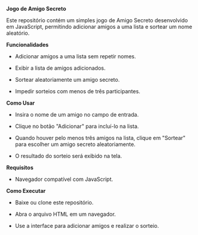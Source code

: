 **Jogo de Amigo Secreto**

Este repositório contém um simples jogo de Amigo Secreto desenvolvido em JavaScript, permitindo adicionar amigos a uma lista e sortear um nome aleatório.

**Funcionalidades**

- Adicionar amigos a uma lista sem repetir nomes.

- Exibir a lista de amigos adicionados.

- Sortear aleatoriamente um amigo secreto.

- Impedir sorteios com menos de três participantes.

**Como Usar**

- Insira o nome de um amigo no campo de entrada.

- Clique no botão "Adicionar" para incluí-lo na lista.

- Quando houver pelo menos três amigos na lista, clique em "Sortear" para escolher um amigo secreto aleatoriamente.

- O resultado do sorteio será exibido na tela.

**Requisitos**

- Navegador compatível com JavaScript.

**Como Executar**

- Baixe ou clone este repositório.

- Abra o arquivo HTML em um navegador.

- Use a interface para adicionar amigos e realizar o sorteio.
